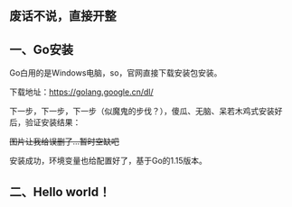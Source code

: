 ## 废话不说，直接开整
## 一、Go安装
Go白用的是Windows电脑，so，官网直接下载安装包安装。

下载地址：<https://golang.google.cn/dl/>

下一步，下一步，下一步（似魔鬼的步伐？），傻瓜、无脑、呆若木鸡式安装好后，验证安装结果：

~~图片让我给误删了...暂时空缺吧~~

安装成功，环境变量也给配置好了，基于Go的1.15版本。
## 二、Hello world！

